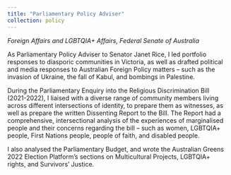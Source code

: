 ```yaml
---
title: "Parliamentary Policy Adviser"
collection: policy
---
```

_Foreign Affairs and LGBTQIA+ Affairs, Federal Senate of Australia_

As Parliamentary Policy Adviser to Senator Janet Rice, I led portfolio responses to diasporic communities in Victoria, as well as drafted political and media responses to Australian Foreign Policy matters – such as the invasion of Ukraine, the fall of Kabul, and bombings in Palestine. <br>

During the Parliamentary Enquiry into the Religious Discrimination Bill (2021-2022), I liaised with a diverse range of community members living across different intersections of identity, to prepare them as witnesses, as well as prepare the written Dissenting Report to the Bill. The Report had a comprehensive, intersectional analysis of the experiences of marginalised people and their concerns regarding the bill – such as women, LGBTQIA+ people, First Nations people, people of faith, and disabled people. <br>

I also analysed the Parliamentary Budget, and wrote the Australian Greens 2022 Election Platform’s sections on Multicultural Projects, LGBTQIA+ rights, and Survivors’ Justice. 
